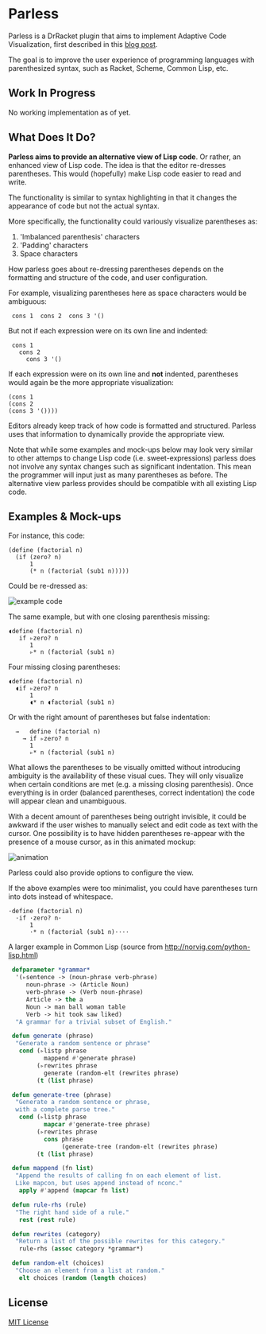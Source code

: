 # Parless
Parless is a DrRacket plugin that aims to implement Adaptive Code Visualization, first described in this [blog post](https://benhsz.github.io/my-answer-to-the-parenthesis-problem/). 

The goal is to improve the user experience of programming languages with parenthesized syntax, such as Racket, Scheme, Common Lisp, etc.

## Work In Progress
No working implementation as of yet.

## What Does It Do?

__Parless aims to provide an alternative view of Lisp code__. Or rather, an enhanced view of Lisp code. The idea is that the editor re-dresses parentheses. This would (hopefully) make Lisp code easier to read and write. 

The functionality is similar to syntax highlighting in that it changes the appearance of code but not the actual syntax.

More specifically, the functionality could variously visualize parentheses as:

1. 'Imbalanced parenthesis' characters
2. 'Padding' characters
3. Space characters

How parless goes about re-dressing parentheses depends on the formatting and structure of the code, and user configuration.

For example, visualizing parentheses here as space characters would be ambiguous:

```racket
 cons 1  cons 2  cons 3 '()
 ```
 
 But not if each expression were on its own line and indented:
 
 ```racket
  cons 1
    cons 2
      cons 3 '()
```

If each expression were on its own line and __not__ indented, parentheses would again be the more appropriate visualization:

```racket
(cons 1
(cons 2
(cons 3 '())))
```

Editors already keep track of how code is formatted and structured. Parless uses that information to dynamically provide the appropriate view.

Note that while some examples and mock-ups below may look very similar to other attemps to change Lisp code (i.e. sweet-expressions) parless does not involve any syntax changes such as significant indentation. This mean the programmer will input just as many parentheses as before. The alternative view parless provides should be compatible with all existing Lisp code.

## Examples & Mock-ups

For instance, this code:

```racket
(define (factorial n)
  (if (zero? n)
      1
      (* n (factorial (sub1 n)))))
```
Could be re-dressed as:

![example code](https://benhsz.github.io/images/parless/parless.png)

The same example, but with one closing parenthesis missing:

```racket
◖define (factorial n)
   if ▹zero? n
      1
      ▹* n (factorial (sub1 n)
```
Four missing closing parentheses:

```racket
◖define (factorial n)
  ◖if ▹zero? n
      1
      ◖* n ◖factorial (sub1 n)
```
Or with the right amount of parentheses but false indentation:

```racket
  →   define (factorial n)
    → if ▹zero? n
      1
      ▹* n (factorial (sub1 n)
```

What allows the parentheses to be visually omitted without introducing ambiguity is the availability of these visual cues. They will only visualize when certain conditions are met (e.g. a missing closing parenthesis). Once everything is in order (balanced parentheses, correct indentation) the code will appear clean and unambiguous.

With a decent amount of parentheses being outright invisible, it could be awkward if the user wishes to manually select and edit code as text with the cursor. One possibility is to have hidden parentheses re-appear with the presence of a mouse cursor, as in this animated mockup:

![animation](https://benhsz.github.io/images/parless/mouse-over.gif)

Parless could also provide options to configure the view. 

If the above examples were too minimalist, you could have parentheses turn into dots instead of whitespace.

```racket
·define (factorial n)
  ·if ·zero? n·
      1
      ·* n (factorial (sub1 n)····
```

A larger example in Common Lisp (source from http://norvig.com/python-lisp.html)

```lisp
 defparameter *grammar*
  '(▹sentence -> (noun-phrase verb-phrase)
     noun-phrase -> (Article Noun)
     verb-phrase -> (Verb noun-phrase)
     Article -> the a
     Noun -> man ball woman table
     Verb -> hit took saw liked)
  "A grammar for a trivial subset of English."

 defun generate (phrase)
  "Generate a random sentence or phrase"
   cond (▹listp phrase
          mappend #'generate phrase)
        (▹rewrites phrase
          generate (random-elt (rewrites phrase)
        (t (list phrase)

 defun generate-tree (phrase)
  "Generate a random sentence or phrase,
  with a complete parse tree."
   cond (▹listp phrase
          mapcar #'generate-tree phrase)
        (▹rewrites phrase
          cons phrase
               (generate-tree (random-elt (rewrites phrase)
        (t (list phrase)

 defun mappend (fn list)
  "Append the results of calling fn on each element of list.
  Like mapcon, but uses append instead of nconc."
   apply #'append (mapcar fn list)

 defun rule-rhs (rule)
  "The right hand side of a rule."
   rest (rest rule)

 defun rewrites (category)
  "Return a list of the possible rewrites for this category."
   rule-rhs (assoc category *grammar*)

 defun random-elt (choices)
  "Choose an element from a list at random."
   elt choices (random (length choices)
  ```

## License
[MIT License](LICENSE)
